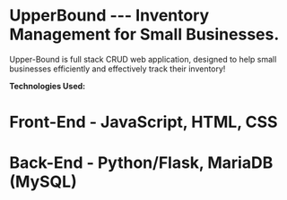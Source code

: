 # UpperBound --- Inventory Management for Small Businesses.

Upper-Bound is full stack CRUD web application, designed to help small businesses efficiently and effectively track their inventory! 



<b>Technologies Used:<b>
# Front-End - JavaScript, HTML, CSS
# Back-End - Python/Flask, MariaDB (MySQL)
